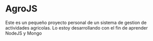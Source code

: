 # AgroJS
Este es un pequeño proyecto personal de un sistema de gestion de actividades agricolas.
Lo estoy desarrollando con el fin de aprender NodeJS y Mongo

